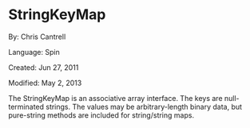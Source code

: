 # StringKeyMap

By: Chris Cantrell

Language: Spin

Created: Jun 27, 2011

Modified: May 2, 2013

The StringKeyMap is an associative array interface. The keys are null-terminated strings. The values may be arbitrary-length binary data, but pure-string methods are included for string/string maps.
